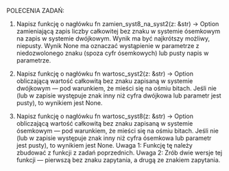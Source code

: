 POLECENIA ZADAŃ:

1. Napisz funkcję o nagłówku
   fn zamien_syst8_na_syst2(z: &str) -> Option<String>
   zamieniającą zapis liczby całkowitej bez znaku w systemie ósemkowym na zapis w systemie dwójkowym. Wynik ma być najkrótszy możliwy, niepusty. Wynik None ma oznaczać wystąpienie w parametrze z niedozwolonego znaku (spoza cyfr ósemkowych) lub pusty napis w parametrze.

3. Napisz funkcję o nagłówku
   fn wartosc_syst2(z: &str) -> Option<u8>
   obliczającą wartość całkowitą bez znaku zapisaną w systemie dwójkowym — pod warunkiem, że mieści się na ośmiu bitach. Jeśli nie (lub w zapisie występuje znak inny niż cyfra dwójkowa lub parametr jest pusty), to wynikiem jest None.

4. Napisz funkcję o nagłówku
   fn wartosc_syst8(z: &str) -> Option<u8>
   obliczającą wartość całkowitą bez znaku zapisaną w systemie ósemkowym — pod warunkiem, że mieści się na ośmiu bitach. Jeśli nie (lub w zapisie występuje znak inny niż cyfra ósemkowa lub parametr jest pusty), to wynikiem jest None.
   Uwaga 1: Funkcję tę należy zbudować z funkcji z zadań poprzednich.
   Uwaga 2: Zrób dwie wersje tej funkcji — pierwszą bez znaku zapytania, a drugą ze znakiem zapytania.


